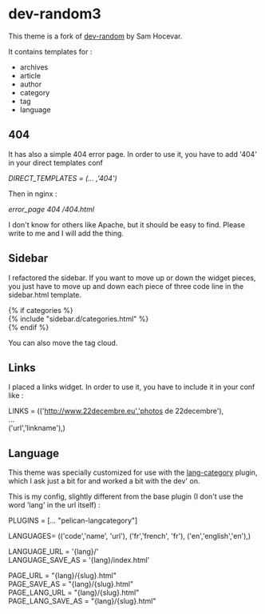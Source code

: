 # dev-random3 #

This theme is a fork of [dev-random](https://github.com/getpelican/pelican-themes/tree/master/dev-random) by Sam Hocevar.

It contains templates for :

- archives
- article
- author
- category
- tag
- language

## 404 ##

It has also a simple 404 error page. In order to use it, you have to add '404' in your direct templates conf

*DIRECT_TEMPLATES = (... ,'404')*

Then in nginx :

*error_page 404 /404.html*

I don't know for others like Apache, but it should be easy to find. Please write to me and I will add the thing.

## Sidebar ##

I refactored the sidebar. If you want to move up or down the widget pieces, you just have to move up and down each piece of three code line in the sidebar.html template.

{% if categories %}  
{% include "sidebar.d/categories.html" %}  
{% endif %}  

You can also move the tag cloud.

## Links ##

I placed a links widget. In order to use it, you have to include it in your conf like :

LINKS =  (('http://www.22decembre.eu','photos de 22decembre'),   
	...  
	('url','linkname'),)  

## Language ##

This theme was specially customized for use with the [lang-category](https://github.com/CNBorn/pelican-langcategory) plugin, which I ask just a bit for and worked a bit with the dev' on.

This is my config, slightly different from the base plugin (I don't use the word 'lang' in the url itself) :

PLUGINS = [... "pelican-langcategory"]

LANGUAGES= (('code','name', 'url'),
	    ('fr','french', 'fr'),
	    ('en','english','en'),)

LANGUAGE_URL = '{lang}/'  
LANGUAGE_SAVE_AS = '{lang}/index.html'  

PAGE_URL = "{lang}/{slug}.html"  
PAGE_SAVE_AS = "{lang}/{slug}.html"  
PAGE_LANG_URL = "{lang}/{slug}.html"  
PAGE_LANG_SAVE_AS = "{lang}/{slug}.html"  
